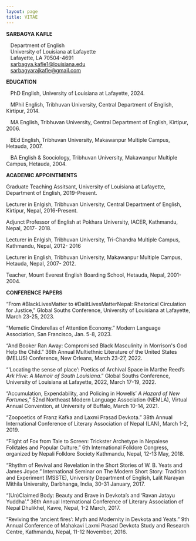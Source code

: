 ```yaml
---
layout: page
title: VITAE
---
```


**SARBAGYA KAFLE**

   Department of English <br>
   University of Louisiana at Lafayette <br>
   Lafayette, LA 70504-4691 <br>
   sarbagya.kafle1@louisiana.edu <br>
   sarbagyarajkafle@gmail.com


**EDUCATION** 

   PhD English, University of Louisiana at Lafayette, 2024. 

   MPhil English, Tribhuvan University, Central Department of English, Kirtipur, 2014. 

   MA English, Tribhuvan University, Central Department of English, Kirtipur, 2006.

   BEd English, Tribhuvan University, Makawanpur Multiple Campus, Hetauda, 2007.  

   BA English & Soociology, Tribhuvan University, Makawanpur Multiple Campus, Hetauda, 2004.


**ACADEMIC APPOINTMENTS** 

Graduate Teaching Assitsant, University of Louisiana at Lafayette, Department of English, 2019-Present.

Lecturer in Enlgish, Tribhuvan University, Central Department of English, Kirtipur, Nepal, 2016-Present.

Adjunct Professor of English at Pokhara University, IACER, Kathmandu, Nepal, 2017- 2018. 

Lecturer in Enlgish, Tribhuvan University, Tri-Chandra Multiple Campus, Kathmandu, Nepal, 2012- 2016

Lecturer in English, Tribhuvan University, Makawanpur Multiple Campus, Hetauda, Nepal, 2007- 2012.  

Teacher, Mount Everest English Boarding School, Hetauda, Nepal, 2001-2004.


**CONFERENCE PAPERS**

“From #BlackLivesMatter to #DalitLivesMatterNepal: Rhetorical Circulation for Justice,” Global Souths Conference, University of Louisiana at Lafayette, March 23-25, 2023. 

“Memetic Cinderellas of Attention Economy.” Modern Language Association, San Francisco, Jan. 5-8, 2023. 

“And Booker Ran Away: Compromised Black Masculinity in Morrison's God Help the Child.” 36th Annual Multiethnic Literature of the United States (MELUS) Conference, New Orleans, March 23-27, 2022. 

“‘Locating the sense of place’: Poetics of Archival Space in Marthe Reed’s _Ark Hive: A Memoir of South Louisiana_.” Global Souths Conference, University of Louisiana at Lafayette, 2022, March 17-19, 2022.  

“Accumulation, Expendability, and Policing in Howells’ _A Hazard of New Fortunes_,” 52nd Northeast Modern Language Association (NEMLA), Virtual Annual Convention, at University of Buffalo, March 10-14, 2021.  

“Zoopoetics of Franz Kafka and Laxmi Prasad Devkota.” 38th Annual International Conference of Literary Association of Nepal (LAN), March 1-2, 2019. 

“Flight of Fox from Tale to Screen: Trickster Archetype in Nepalese Folktales and Popular Culture.” 6th International Folklore Congress, organized by Nepali Folklore Society Kathmandu, Nepal, 12-13 May, 2018.  

“Rhythm of Revival and Revelation in the Short Stories of W. B. Yeats and James Joyce.” International Seminar on The Modern Short Story: Tradition and Experiment (MSSTE), University Department of English, Lalit Narayan Mithila University, Darbhanga, India, 30-31 January, 2017.  

“(Un)Claimed Body: Beauty and Brave in Devkota’s and ‘Ravan Jatayu Yuddha’.” 36th Annual International Conference of Literary Association of Nepal Dhulikhel, Kavre, Nepal, 1-2 March, 2017. 

“Reviving the ‘ancient fires’: Myth and Modernity in Devkota and Yeats.” 9th Annual Conference of Mahakavi Laxmi Prasad Devkota Study and Research Centre, Kathmandu, Nepal, 11-12 November, 2016.   
